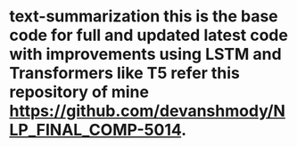 # text-summarization this is the base code for full and updated latest code with improvements using LSTM and Transformers like T5 refer this repository of mine https://github.com/devanshmody/NLP_FINAL_COMP-5014. 
